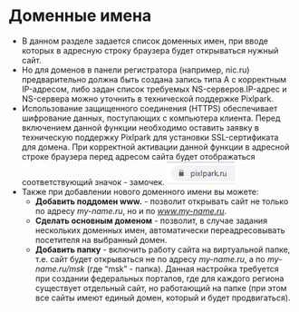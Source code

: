 # Доменные имена

* В данном разделе задается список доменных имен, при вводе которых в адресную строку браузера будет открываться нужный сайт. 
* Но для доменов в панели регистратора (например, nic.ru) предварительно должна быть создана запись типа А с корректным IP-адресом, либо задан список требуемых NS-серверов.IP-адрес и NS-сервера можно уточнить в технической поддержке Pixlpark.
* Использование защищенного соединения (HTTPS) обеспечивает шифрование данных, поступающих с компьютера клиента. Перед включением данной функции необходимо оставить заявку в техническую поддержку Pixlpark для установки SSL-сертификата для домена. При корректной активации данной функции в адресной строке браузера перед адресом сайта будет отображаться соответствующий значок - замочек. ![](../_media/site/site02.png ':size=10%')
* Также при добавлении нового доменного имени вы можете:
    + **Добавить поддомен www.** - позволит открывать сайт не только по адресу *my-name.ru*, но и по *www.my-name.ru*.
    + **Сделать основным доменом** - позволит, в случае задания нескольких доменных имен, автоматически переадресовывать посетителя на выбранный домен.
    + **Добавить папку** - включить работу сайта на виртуальной папке, т.е. сайт будет открываться не по адресу *my-name.ru*, а по *my-name.ru/msk* (где “msk” - папка). Данная настройка требуется при создании федеральных порталов, где для каждого региона существует отдельный сайт, но работающий на папке (при этом все сайты имеют единый домен, который и будет продвигаться).